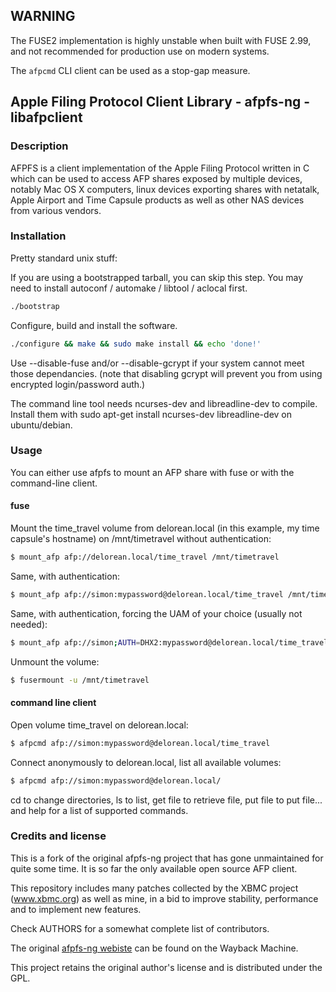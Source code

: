 ## WARNING

The FUSE2 implementation is highly unstable when built with FUSE 2.99,
and not recommended for production use on modern systems.

The `afpcmd` CLI client can be used as a stop-gap measure.

## Apple Filing Protocol Client Library - afpfs-ng - libafpclient

### Description

AFPFS is a client implementation of the Apple Filing Protocol written in C which
can be used to access AFP shares exposed by multiple devices, notably Mac OS X
computers, linux devices exporting shares with netatalk, Apple Airport and 
Time Capsule products as well as other NAS devices from various vendors.

### Installation

Pretty standard unix stuff:

If you are using a bootstrapped tarball, you can skip this step.
You may need to install autoconf / automake / libtool / aclocal first.

```bash
./bootstrap
```

Configure, build and install the software.

```bash
./configure && make && sudo make install && echo 'done!'
```

Use --disable-fuse and/or --disable-gcrypt if your system cannot meet those dependancies.
(note that disabling gcrypt will prevent you from using encrypted login/password auth.)

The command line tool needs ncurses-dev and libreadline-dev to compile. Install them
with sudo apt-get install ncurses-dev libreadline-dev on ubuntu/debian.

### Usage

You can either use afpfs to mount an AFP share with fuse or with the command-line client.

#### fuse

Mount the time_travel volume from delorean.local (in this example, my time capsule's hostname)
on /mnt/timetravel without authentication:

```bash
$ mount_afp afp://delorean.local/time_travel /mnt/timetravel
```

Same, with authentication:

```bash
$ mount_afp afp://simon:mypassword@delorean.local/time_travel /mnt/timetravel
```

Same, with authentication, forcing the UAM of your choice (usually not needed):

```bash
$ mount_afp afp://simon;AUTH=DHX2:mypassword@delorean.local/time_travel /mnt/timetravel
```

Unmount the volume:

```bash
$ fusermount -u /mnt/timetravel
```

#### command line client

Open volume time_travel on delorean.local:

```bash
$ afpcmd afp://simon:mypassword@delorean.local/time_travel
```

Connect anonymously to delorean.local, list all available volumes:

```bash
$ afpcmd afp://simon:mypassword@delorean.local/
```

cd to change directories, ls to list, get file to retrieve file, put file to put file...
and help for a list of supported commands.


### Credits and license

This is a fork of the original afpfs-ng project that has gone unmaintained
for quite some time. It is so far the only available open source AFP client.

This repository includes many patches collected by the XBMC project
(www.xbmc.org) as well as mine, in a bid to improve stability, performance and
to implement new features.

Check AUTHORS for a somewhat complete list of contributors.

The original [afpfs-ng webiste](http://web.archive.org/web/20150314201707/https://sites.google.com/site/alexthepuffin/home) can be found on the Wayback Machine.

This project retains the original author's license and is distributed under the GPL.
